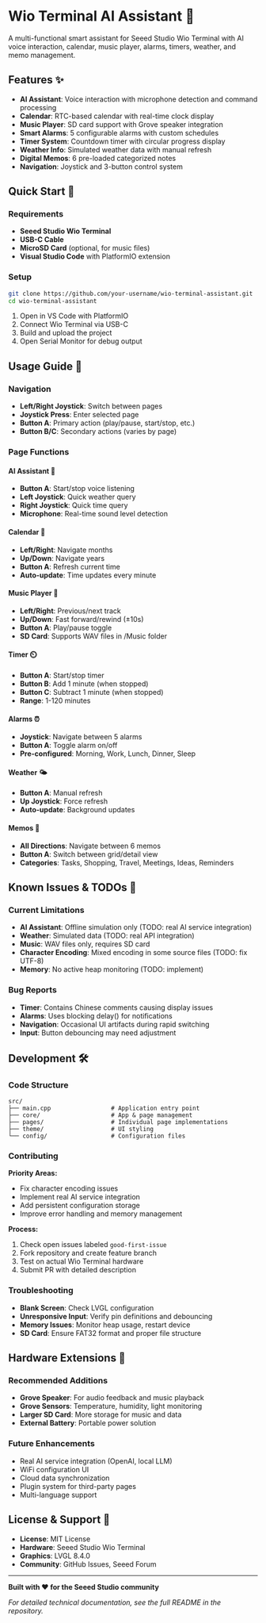 # Wio Terminal AI Assistant 🤖

A multi-functional smart assistant for Seeed Studio Wio Terminal with AI voice interaction, calendar, music player, alarms, timers, weather, and memo management.

## Features ✨

- **AI Assistant**: Voice interaction with microphone detection and command processing
- **Calendar**: RTC-based calendar with real-time clock display  
- **Music Player**: SD card support with Grove speaker integration
- **Smart Alarms**: 5 configurable alarms with custom schedules
- **Timer System**: Countdown timer with circular progress display
- **Weather Info**: Simulated weather data with manual refresh
- **Digital Memos**: 6 pre-loaded categorized notes
- **Navigation**: Joystick and 3-button control system

## Quick Start 🚀

### Requirements
- **Seeed Studio Wio Terminal**
- **USB-C Cable** 
- **MicroSD Card** (optional, for music files)
- **Visual Studio Code** with PlatformIO extension

### Setup
```bash
git clone https://github.com/your-username/wio-terminal-assistant.git
cd wio-terminal-assistant
```
1. Open in VS Code with PlatformIO
2. Connect Wio Terminal via USB-C  
3. Build and upload the project
4. Open Serial Monitor for debug output

## Usage Guide 📖

### Navigation
- **Left/Right Joystick**: Switch between pages
- **Joystick Press**: Enter selected page
- **Button A**: Primary action (play/pause, start/stop, etc.)
- **Button B/C**: Secondary actions (varies by page)

### Page Functions

#### AI Assistant 🎤
- **Button A**: Start/stop voice listening
- **Left Joystick**: Quick weather query
- **Right Joystick**: Quick time query
- **Microphone**: Real-time sound level detection

#### Calendar 📅
- **Left/Right**: Navigate months
- **Up/Down**: Navigate years  
- **Button A**: Refresh current time
- **Auto-update**: Time updates every minute

#### Music Player 🎵
- **Left/Right**: Previous/next track
- **Up/Down**: Fast forward/rewind (±10s)
- **Button A**: Play/pause toggle
- **SD Card**: Supports WAV files in /Music folder

#### Timer ⏲️
- **Button A**: Start/stop timer
- **Button B**: Add 1 minute (when stopped)
- **Button C**: Subtract 1 minute (when stopped)
- **Range**: 1-120 minutes

#### Alarms ⏰
- **Joystick**: Navigate between 5 alarms
- **Button A**: Toggle alarm on/off
- **Pre-configured**: Morning, Work, Lunch, Dinner, Sleep

#### Weather 🌤️
- **Button A**: Manual refresh
- **Up Joystick**: Force refresh
- **Auto-update**: Background updates

#### Memos 📝
- **All Directions**: Navigate between 6 memos
- **Button A**: Switch between grid/detail view
- **Categories**: Tasks, Shopping, Travel, Meetings, Ideas, Reminders

## Known Issues & TODOs 🚧

### Current Limitations
- **AI Assistant**: Offline simulation only (TODO: real AI service integration)
- **Weather**: Simulated data (TODO: real API integration)  
- **Music**: WAV files only, requires SD card
- **Character Encoding**: Mixed encoding in some source files (TODO: fix UTF-8)
- **Memory**: No active heap monitoring (TODO: implement)

### Bug Reports
- **Timer**: Contains Chinese comments causing display issues
- **Alarms**: Uses blocking delay() for notifications
- **Navigation**: Occasional UI artifacts during rapid switching
- **Input**: Button debouncing may need adjustment

## Development 🛠️

### Code Structure
```
src/
├── main.cpp                 # Application entry point
├── core/                    # App & page management
├── pages/                   # Individual page implementations  
├── theme/                   # UI styling
└── config/                  # Configuration files
```

### Contributing
**Priority Areas:**
- Fix character encoding issues
- Implement real AI service integration
- Add persistent configuration storage
- Improve error handling and memory management

**Process:**
1. Check open issues labeled `good-first-issue`
2. Fork repository and create feature branch
3. Test on actual Wio Terminal hardware
4. Submit PR with detailed description

### Troubleshooting
- **Blank Screen**: Check LVGL configuration
- **Unresponsive Input**: Verify pin definitions and debouncing
- **Memory Issues**: Monitor heap usage, restart device
- **SD Card**: Ensure FAT32 format and proper file structure

## Hardware Extensions 🔧

### Recommended Additions
- **Grove Speaker**: For audio feedback and music playback
- **Grove Sensors**: Temperature, humidity, light monitoring
- **Larger SD Card**: More storage for music and data
- **External Battery**: Portable power solution

### Future Enhancements
- Real AI service integration (OpenAI, local LLM)
- WiFi configuration UI
- Cloud data synchronization  
- Plugin system for third-party pages
- Multi-language support

## License & Support 📄

- **License**: MIT License
- **Hardware**: Seeed Studio Wio Terminal
- **Graphics**: LVGL 8.4.0
- **Community**: GitHub Issues, Seeed Forum

---

**Built with ❤️ for the Seeed Studio community**

*For detailed technical documentation, see the full README in the repository.*

